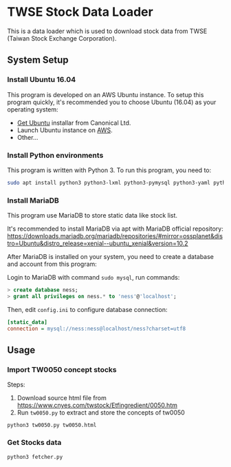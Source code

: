 # TWSE Stock Data Loader

This is a data loader which is used to download stock data from TWSE (Taiwan Stock Exchange Corporation).


## System Setup

### Install Ubuntu 16.04

This program is developed on an AWS Ubuntu instance. To setup this program quickly, it's recommended you to choose Ubuntu (16.04) as your operating system:

  - [Get Ubuntu](https://www.ubuntu.com/download) installar from Canonical Ltd.
  - Launch Ubuntu instance on [AWS](https://console.aws.amazon.com/ec2/).
  - Other...

### Install Python environments

This program is written with Python 3. To run this program, you need to:

```bash
sudo apt install python3 python3-lxml python3-pymysql python3-yaml python3-requests python3-sqlalchemy
```

### Install MariaDB

This program use MariaDB to store static data like stock list.

It's recommended to install MariaDB via apt with MariaDB official repository: https://downloads.mariadb.org/mariadb/repositories/#mirror=ossplanet&distro=Ubuntu&distro_release=xenial--ubuntu_xenial&version=10.2

After MariaDB is installed on your system, you need to create a database and account from this program:

Login to MariaDB with command `sudo mysql`, run commands:

```sql
> create database ness;
> grant all privileges on ness.* to 'ness'@'localhost';
```

Then, edit `config.ini` to configure database connection:

```ini
[static_data]
connection = mysql://ness:ness@localhost/ness?charset=utf8
```

## Usage

### Import TW0050 concept stocks

Steps:

1. Download source html file from https://www.cnyes.com/twstock/Etfingredient/0050.htm
2. Run `tw0050.py` to extract and store the concepts of tw0050

```
python3 tw0050.py tw0050.html
```

### Get Stocks data

```
python3 fetcher.py
```
